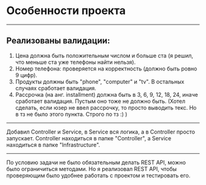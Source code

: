 <h1>Особенности проекта</h1>

<hr />

<h2>Реализованы валидации:</h2>

1. Цена должна быть положительным числом и больше ста (я решил, что меньше ста уже телефоны найти нельзя).
2. Номер телефона: проверяется на корректность (должно быть ровно 9 цифр).
3. Продукты должны быть "phone", "computer" и "tv". В остальных случаях сработает валидация.
4. Рассрочка (на анг. installment) должна быть в 3, 6, 9, 12, 18, 24, иначе сработает валидация. Пустым оно тоже не должно быть. (Хотел сделать, если юзер не ввел рассрочку, то просто выводить текс. Но в тз не было этого пункта. Строго по тз :) )

<hr />

Добавил Controller и Service, в Service вся логика, а в Controller просто запускает.
Controller находиться в папке "Controller", а Service находиться в папке "Infrastructure".

<hr />

По условию задачи не было обязательным делать REST API, можно было ограничиться методами.
Но я реализовал REST API, чтобы проверяющим было удобнее работать с проектом и тестировать его.